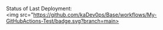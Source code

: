 Status of Last Deployment:<br>
<img src="https://github.com/kaDev0ps/Base/workflows/My-GitHubActions-Test/badge.svg?branch=main><br>
